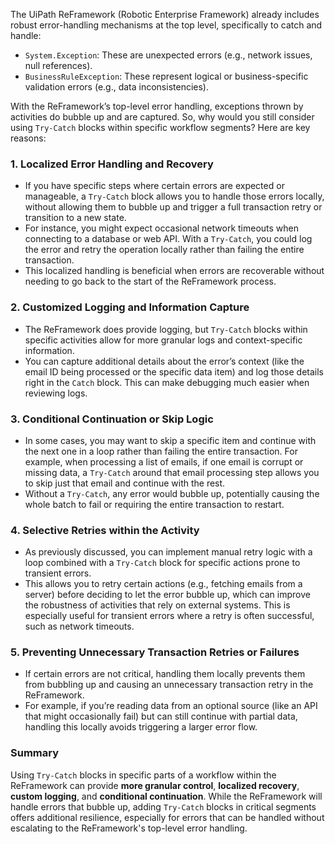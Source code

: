 ---
---

The UiPath ReFramework (Robotic Enterprise Framework) already includes robust error-handling mechanisms at the top level, specifically to catch and handle:

- `System.Exception`: These are unexpected errors (e.g., network issues, null references).
- `BusinessRuleException`: These represent logical or business-specific validation errors (e.g., data inconsistencies).

With the ReFramework’s top-level error handling, exceptions thrown by activities do bubble up and are captured. So, why would you still consider using `Try-Catch` blocks within specific workflow segments? Here are key reasons:

### 1. **Localized Error Handling and Recovery**

- If you have specific steps where certain errors are expected or manageable, a `Try-Catch` block allows you to handle those errors locally, without allowing them to bubble up and trigger a full transaction retry or transition to a new state.
- For instance, you might expect occasional network timeouts when connecting to a database or web API. With a `Try-Catch`, you could log the error and retry the operation locally rather than failing the entire transaction.
- This localized handling is beneficial when errors are recoverable without needing to go back to the start of the ReFramework process.

### 2. **Customized Logging and Information Capture**

- The ReFramework does provide logging, but `Try-Catch` blocks within specific activities allow for more granular logs and context-specific information.
- You can capture additional details about the error’s context (like the email ID being processed or the specific data item) and log those details right in the `Catch` block. This can make debugging much easier when reviewing logs.

### 3. **Conditional Continuation or Skip Logic**

- In some cases, you may want to skip a specific item and continue with the next one in a loop rather than failing the entire transaction. For example, when processing a list of emails, if one email is corrupt or missing data, a `Try-Catch` around that email processing step allows you to skip just that email and continue with the rest.
- Without a `Try-Catch`, any error would bubble up, potentially causing the whole batch to fail or requiring the entire transaction to restart.

### 4. **Selective Retries within the Activity**

- As previously discussed, you can implement manual retry logic with a loop combined with a `Try-Catch` block for specific actions prone to transient errors.
- This allows you to retry certain actions (e.g., fetching emails from a server) before deciding to let the error bubble up, which can improve the robustness of activities that rely on external systems. This is especially useful for transient errors where a retry is often successful, such as network timeouts.

### 5. **Preventing Unnecessary Transaction Retries or Failures**

- If certain errors are not critical, handling them locally prevents them from bubbling up and causing an unnecessary transaction retry in the ReFramework.
- For example, if you’re reading data from an optional source (like an API that might occasionally fail) but can still continue with partial data, handling this locally avoids triggering a larger error flow.

### Summary

Using `Try-Catch` blocks in specific parts of a workflow within the ReFramework can provide **more granular control**, **localized recovery**, **custom logging**, and **conditional continuation**. While the ReFramework will handle errors that bubble up, adding `Try-Catch` blocks in critical segments offers additional resilience, especially for errors that can be handled without escalating to the ReFramework's top-level error handling.
